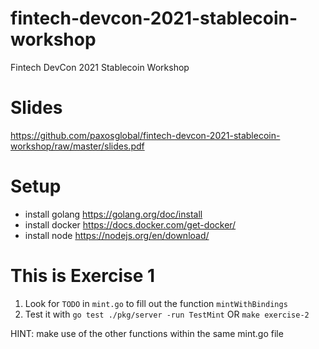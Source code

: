 # fintech-devcon-2021-stablecoin-workshop

Fintech DevCon 2021 Stablecoin Workshop

# Slides

https://github.com/paxosglobal/fintech-devcon-2021-stablecoin-workshop/raw/master/slides.pdf

# Setup

- install golang https://golang.org/doc/install
- install docker https://docs.docker.com/get-docker/
- install node https://nodejs.org/en/download/

# This is Exercise 1

1. Look for `TODO` in `mint.go` to fill out the function `mintWithBindings`
2. Test it with `go test ./pkg/server -run TestMint` OR `make exercise-2`

HINT: make use of the other functions within the same mint.go file
